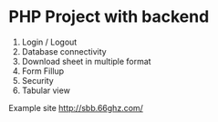 # PHP Project with backend

  1. Login / Logout
  2. Database connectivity
  3. Download sheet in multiple format
  4. Form Fillup
  5. Security
  6. Tabular view
  

 Example site http://sbb.66ghz.com/
